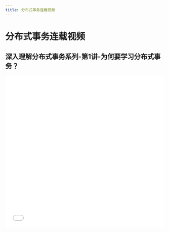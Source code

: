 ```yaml
---
title: 分布式事务连载视频
---
```


# 分布式事务连载视频

## 深入理解分布式事务系列-第1讲-为何要学习分布式事务？

<iframe src="//player.bilibili.com/player.html?aid=767928134&bvid=BV18r4y1p7NW&cid=569479775&page=1" scrolling="no" border="0" frameborder="no" framespacing="0" allowfullscreen="true" width="100%" height="480"> </iframe>